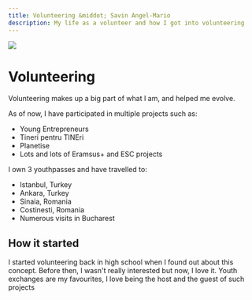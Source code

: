 ```yaml
---
title: Volunteering &middot; Savin Angel-Mario
description: My life as a volunteer and how I got into volunteering
---
```


![](/static/images/volunteer.jpg")

# Volunteering

Volunteering makes up a big part of what I am, and helped me evolve.

As of now, I have participated in multiple projects such as:
* Young Entrepreneurs
* Tineri pentru TINEri
* Planetise
* Lots and lots of Eramsus+ and ESC projects

I own 3 youthpasses and have travelled to:

* Istanbul, Turkey
* Ankara, Turkey
* Sinaia, Romania
* Costinesti, Romania
* Numerous visits in Bucharest

## How it started

I started volunteering back in high school when I found out
about this concept. Before then, I wasn't really interested
but now, I love it. Youth exchanges are my favourites,
I love being the host and the guest of such projects
